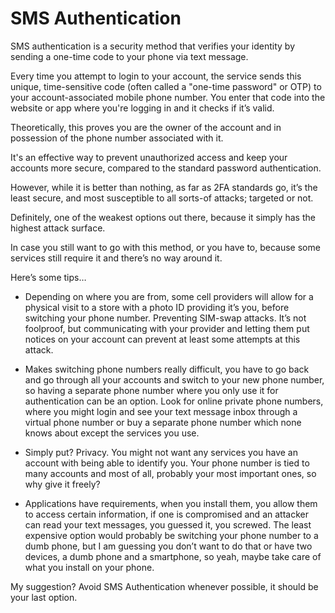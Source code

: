 # SMS Authentication

SMS authentication is a security method that verifies your identity by sending a one-time code to your phone via text message. 

Every time you attempt to login to your account, the service sends this unique, time-sensitive code (often called a "one-time password" or OTP) to your account-associated mobile phone number.  You enter that code into the website or app where you're logging in and it checks if it’s valid. 

Theoretically, this proves you are the owner of the account and in possession of the phone number associated with it.

It's an effective way to prevent unauthorized access and keep your accounts more secure, compared to the standard password authentication. 

However, while it is better than nothing, as far as 2FA standards go, it’s the least secure, and most susceptible to all sorts-of attacks; targeted or not. 

Definitely, one of the weakest options out there, because it simply has the highest attack surface. 

In case you still want to go with this method, or you have to, because some services still require it and there’s no way around it. 

Here’s some tips…

- Depending on where you are from, some cell providers will allow for a physical visit to a store with a photo ID providing it’s you, before switching your phone number. Preventing SIM-swap attacks. It’s not foolproof, but communicating with your provider and letting them put notices on your account can prevent at least some attempts at this attack.

- Makes switching phone numbers really difficult, you have to go back and go through all your accounts and switch to your new phone number, so having a separate phone number where you only use it for authentication can be an option. Look for online private phone numbers, where you might login and see your text message inbox through a virtual phone number or buy a separate phone number which none knows about except the services you use.

- Simply put? Privacy. You might not want any services you have an account with being able to identify you. Your phone number is tied to many accounts and most of all, probably your most important ones, so why give it freely?

- Applications have requirements, when you install them, you allow them to access certain information, if one is compromised and an attacker can read your text messages, you guessed it, you screwed. The least expensive option would probably be switching your phone number to a dumb phone, but I am guessing you don’t want to do that or have two devices, a dumb phone and a smartphone, so yeah, maybe take care of what you install on your phone.

My suggestion? Avoid SMS Authentication whenever possible, it should be your last option. 

